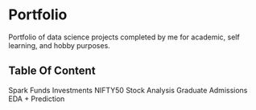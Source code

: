 # Portfolio
Portfolio of data science projects completed by me for academic, self learning, and hobby purposes.

## Table Of Content

Spark Funds Investments
NIFTY50 Stock Analysis
Graduate Admissions EDA + Prediction
